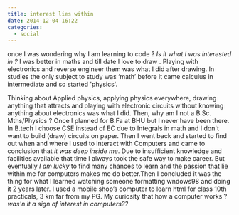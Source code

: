 ```yaml
---
title: interest lies within
date: 2014-12-04 16:22
categories:
  - social
---
```


once I was wondering why I am learning to code ? *Is it what I was interested in ?*
I was better in maths and till date I love to draw . Playing with electronics and reverse engineer them 
was what I did after drawing. In studies the only subject to study was ‘math’ before it came calculus in intermediate
and so  started 'physics'.  
<!-- more -->
Thinking about Applied physics, applying physics everywhere, 
drawing anything that attracts and playing with electronic circuits without knowing anything about electronics 
was what I did. Then, why am I not a B.Sc. Mths/Physics ? Once I planned  for B.Fa at BHU but I never have been there. 
In B.tech I choose CSE instead of EC due to Integrals in math and I don't want to build (draw) circuits on paper. 
Then I went back and started to find out when and where I used to interact with 
Computers and came to conclusion that *it was deep inside me*. Due to insufficient knowledge and facilities available that
 time I always took the safe way to make career. But eventually *I am lucky* to find many chances to learn and the passion 
that lie within me for computers makes me do better.Then I concluded it was the thing for what I learned watching someone 
formatting wndows98 and doing it 2 years later. I used a mobile shop’s computer to learn html for class 10th practicals, 3 km 
 far from my PG. My curiosity that how a computer works ? *was'n it a sign of interest in computers??*
